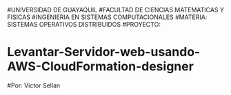 #UNIVERSIDAD DE GUAYAQUIL
#FACULTAD DE CIENCIAS MATEMATICAS Y FISICAS
#INGENIERIA EN SISTEMAS COMPUTACIONALES
#MATERIA: SISTEMAS OPERATIVOS DISTRIBUIDOS
#PROYECTO:
# Levantar-Servidor-web-usando-AWS-CloudFormation-designer

#Por: Victor Sellan
